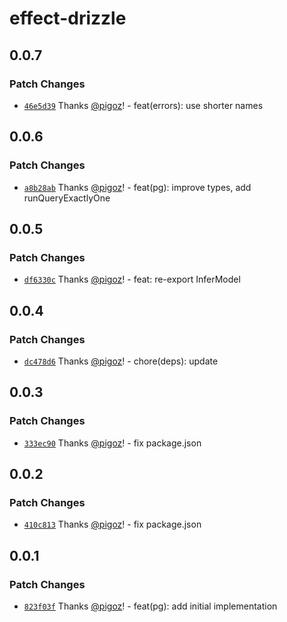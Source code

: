 # effect-drizzle

## 0.0.7

### Patch Changes

- [`46e5d39`](https://github.com/pigoz/effect-drizzle/commit/46e5d39e63011ec8e13b820954bd9e70ef3632f4) Thanks [@pigoz](https://github.com/pigoz)! - feat(errors): use shorter names

## 0.0.6

### Patch Changes

- [`a8b28ab`](https://github.com/pigoz/effect-drizzle/commit/a8b28ab8467ba8ef5d3dfece48ce56c7742e7d30) Thanks [@pigoz](https://github.com/pigoz)! - feat(pg): improve types, add runQueryExactlyOne

## 0.0.5

### Patch Changes

- [`df6330c`](https://github.com/pigoz/effect-drizzle/commit/df6330cb843dad70e49aa55ee1824dfa7257fe81) Thanks [@pigoz](https://github.com/pigoz)! - feat: re-export InferModel

## 0.0.4

### Patch Changes

- [`dc478d6`](https://github.com/pigoz/effect-drizzle/commit/dc478d69b0714d7816fae4c3e10d8a370aa24d74) Thanks [@pigoz](https://github.com/pigoz)! - chore(deps): update

## 0.0.3

### Patch Changes

- [`333ec90`](https://github.com/pigoz/effect-drizzle/commit/333ec90f83e2bae051c94891fc86e0725d3d5a9f) Thanks [@pigoz](https://github.com/pigoz)! - fix package.json

## 0.0.2

### Patch Changes

- [`410c813`](https://github.com/pigoz/effect-drizzle/commit/410c813006d7d6d9e295c3199a77f63d68b165f1) Thanks [@pigoz](https://github.com/pigoz)! - fix package.json

## 0.0.1

### Patch Changes

- [`823f03f`](https://github.com/pigoz/effect-drizzle/commit/823f03f3431df88baedb9e58bebe0745044de287) Thanks [@pigoz](https://github.com/pigoz)! - feat(pg): add initial implementation
